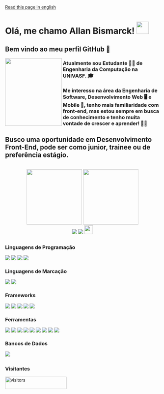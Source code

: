 <a href="README.md" target="_blank">Read this page in english</a>
# Olá, me chamo Allan Bismarck! <img height="40em" width="40em" src="donkey-kong-dance.gif"/>
## Bem vindo ao meu perfil GitHub 👋
<img align="left" height="220em" width="185em" src="doggo-good.gif"/> 

### Atualmente sou Estudante 👨‍🎓 de Engenharia da Computação na UNIVASF. 🎓
### Me interesso na área da Engenharia de Software, Desenvolvimento Web 🖥️ e Mobile 📱, tenho mais familiaridade com front-end, mas estou sempre em busca de conhecimento e tenho muita vontade de crescer e aprender! 👨‍💻 
## Busco uma oportunidade em Desenvolvimento Front-End, pode ser como junior, trainee ou de preferência estágio.
<br/>
<div align="center">
  <a href="https://github.com/AllanBismarck123">
  <img height="180em" src="https://github-readme-stats.vercel.app/api?username=AllanBismarck123&show_icons=true&theme=algolia&include_all_commits=true&count_private=true"/>
  <img height="180em" src="https://github-readme-stats.vercel.app/api/top-langs/?username=AllanBismarck123&layout=compact&langs_count=7&theme=algolia"/>
</div>

<div align="center">
    <a href="https://instagram.com/allan__bismarck" target="_blank"><img src="https://img.shields.io/badge/-Instagram-%23E4405F?style=for-the-badge&logo=instagram&logoColor=white" target="_blank"></a>
    <a href="https://www.linkedin.com/in/allan-bismarck" target="_blank"><img src="https://img.shields.io/badge/-LinkedIn-%230077B5?style=for-the-badge&logo=linkedin&logoColor=white" target="_blank"></a>   
  <a><img height="28" src="https://img.shields.io/badge/E--MAIL-allan__b95%40outlook.com-green?style=flat-square&logo=microsoftoutlook"</a>
</div>
  
##
### Linguagens de Programação
<div style="display: inline_block">
  <a target="_blank"><img src="https://img.shields.io/badge/-JavaScript-%23E4405F?style=for-the-badge&logo=javascript&logoColor=yellow&color=black" target="_blank"></a>
  <a href="https://instagram.com/allan__bismarck" target="_blank"><img src="https://img.shields.io/badge/-Dart-%23E4405F?style=for-the-badge&logo=Dart&logoColor=green&color=blue" target="_blank"></a>
  <a href="https://instagram.com/allan__bismarck" target="_blank"><img src="https://img.shields.io/badge/-Python-%23E4405F?style=for-the-badge&logo=Python&logoColor=white&color=blue" target="_blank"></a>
  <a href="https://instagram.com/allan__bismarck" target="_blank"><img src="https://img.shields.io/badge/-C-%23E4405F?style=for-the-badge&logo=C&logoColor=green&color=blue" target="_blank"></a>
</div>

### Linguagens de Marcação
<div style="display: inline_block">
  <a target="_blank"><img src="https://img.shields.io/badge/-HTML-%23E4405F?style=for-the-badge&logo=html5&logoColor=yellow&color=black" target="_blank"></a>
  <a href="https://instagram.com/allan__bismarck" target="_blank"><img src="https://img.shields.io/badge/-CSS-%23E4405F?style=for-the-badge&logo=CSS3&logoColor=green&color=blue" target="_blank"></a>
</div>

### Frameworks
<div style="display: inline_block">
  <a target="_blank"><img src="https://img.shields.io/badge/-VueJS-%23E4405F?style=for-the-badge&logo=Vue.js&logoColor=yellow&color=black" target="_blank"></a>
  <a target="_blank"><img src="https://img.shields.io/badge/-React-%23E4405F?style=for-the-badge&logo=react&logoColor=green&color=blue" target="_blank"></a>
  <a target="_blank"><img src="https://img.shields.io/badge/-Flutter-%23E4405F?style=for-the-badge&logo=flutter&logoColor=green&color=blue" target="_blank"></a>
  <a target="_blank"><img src="https://img.shields.io/badge/-Material Design-%23E4405F?style=for-the-badge&logo=Material Design&logoColor=white&color=blue" target="_blank"></a>
  <a target="_blank"><img src="https://img.shields.io/badge/-Material Design Icons-%23E4405F?style=for-the-badge&logo=materialdesignicons&logoColor=green&color=blue" target="_blank"></a>
</div>

### Ferramentas
<div style="display: inline_block">
  <a target="_blank"><img src="https://img.shields.io/badge/-TypeScript-%23E4405F?style=for-the-badge&logo=typescript&logoColor=yellow&color=black" target="_blank"></a>
  <a target="_blank"><img src="https://img.shields.io/badge/-Axios-%23E4405F?style=for-the-badge&logo=axios&logoColor=green&color=blue" target="_blank"></a>
  <a target="_blank"><img src="https://img.shields.io/badge/-Figma-%23E4405F?style=for-the-badge&logo=Figma&logoColor=green&color=blue" target="_blank"></a>
  <a target="_blank"><img src="https://img.shields.io/badge/-Corel Draw-%23E4405F?style=for-the-badge&logo=CorelDraw&logoColor=white&color=blue" target="_blank"></a>
  <a target="_blank"><img src="https://img.shields.io/badge/-Photoshop-%23E4405F?style=for-the-badge&logo=photoshop&logoColor=green&color=blue" target="_blank"></a>
  <a target="_blank"><img src="https://img.shields.io/badge/-Visual Studio Code-%23E4405F?style=for-the-badge&logo=visualstudiocode&logoColor=green&color=blue" target="_blank"></a>
  <a target="_blank"><img src="https://img.shields.io/badge/-Postman-%23E4405F?style=for-the-badge&logo=postman&logoColor=green&color=blue" target="_blank"></a>
  <a target="_blank"><img src="https://img.shields.io/badge/-Git-%23E4405F?style=for-the-badge&logo=git&logoColor=green&color=blue" target="_blank"></a>
  <a target="_blank"><img src="https://img.shields.io/badge/-Git Hub-%23E4405F?style=for-the-badge&logo=github&logoColor=green&color=blue" target="_blank"></a>
</div>
  
### Bancos de Dados
   <a target="_blank"><img src="https://img.shields.io/badge/-PostgreSQL-%23E4405F?style=for-the-badge&logo=postgresql&logoColor=green&color=black" target="_blank"></a>
  
##
<h3> Visitantes </h3>  
<div>
  <img align="center" alt="visitors" height="40" width="200" src="https://komarev.com/ghpvc/?username=AllanBismarck123&color=green" alt="AllanBismarck123" />
</div>  
